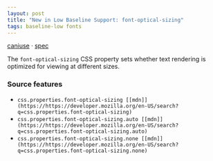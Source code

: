 ```yaml
---
layout: post
title: "New in Low Baseline Support: font-optical-sizing"
tags: baseline-low fonts
---
```


[caniuse](https://caniuse.com/?search=font-optical-sizing) · [spec](https://drafts.csswg.org/css-fonts-4/#font-optical-sizing-def)

The `font-optical-sizing` CSS property sets whether text rendering is optimized for viewing at different sizes.

### Source features

- ``css.properties.font-optical-sizing [[mdn]](https://https://developer.mozilla.org/en-US/search?q=css.properties.font-optical-sizing)``
- ``css.properties.font-optical-sizing.auto [[mdn]](https://https://developer.mozilla.org/en-US/search?q=css.properties.font-optical-sizing.auto)``
- ``css.properties.font-optical-sizing.none [[mdn]](https://https://developer.mozilla.org/en-US/search?q=css.properties.font-optical-sizing.none)``
